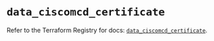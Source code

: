 # `data_ciscomcd_certificate`

Refer to the Terraform Registry for docs: [`data_ciscomcd_certificate`](https://registry.terraform.io/providers/ciscodevnet/ciscomcd/25.9.1/docs/data-sources/certificate).
